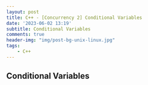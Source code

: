 ```yaml
---
layout: post
title: C++ - [Concurrency 2] Conditional Variables
date: '2023-06-02 13:19'
subtitle: Conditional Variables
comments: true
header-img: "img/post-bg-unix-linux.jpg"
tags:
    - C++
---
```


## Conditional Variables
